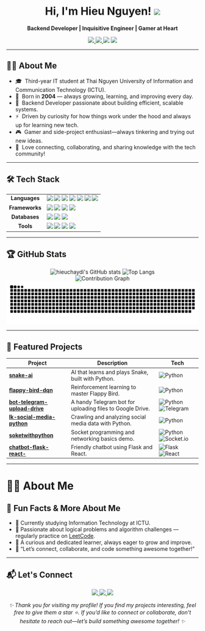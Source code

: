 <!--
🌟 Professional & Modern GitHub Profile README for Hieu Nguyen 🌟
-->

<h1 align="center">
  Hi, I'm Hieu Nguyen! <img src="https://media.giphy.com/media/hvRJCLFzcasrR4ia7z/giphy.gif" width="32">
</h1>

<p align="center">
  <b>Backend Developer | Inquisitive Engineer | Gamer at Heart</b>
</p>

<p align="center">
  <a href="https://www.linkedin.com/in/hiếu-nguyễn-6a4932317">
    <img src="https://img.shields.io/badge/LinkedIn-blue?logo=linkedin&logoColor=white" />
  </a>
  <a href="http://laptrinh.ictu.edu.vn/user/DTC225200481">
    <img src="https://img.shields.io/badge/ICTU%20Profile-005BBB?logo=academia&logoColor=white" />
  </a>
  <!-- Add your LeetCode link when available -->
  <img src="https://img.shields.io/badge/Status-Always%20Learning-6A1B9A"/>
  <img src="https://komarev.com/ghpvc/?username=hieuchaydi&color=green"/>
</p>

---

## 👨‍💻 About Me

- 🎓 &nbsp;Third-year IT student at Thai Nguyen University of Information and Communication Technology (ICTU).
- 🎂 &nbsp;Born in **2004** — always growing, learning, and improving every day.
- 🚀 &nbsp;Backend Developer passionate about building efficient, scalable systems.
- ⚡ &nbsp;Driven by curiosity for how things work under the hood and always up for learning new tech.
- 🎮 &nbsp;Gamer and side-project enthusiast—always tinkering and trying out new ideas.
- 🤝 &nbsp;Love connecting, collaborating, and sharing knowledge with the tech community!

---

## 🛠️ Tech Stack

<table>
  <tr>
    <td align="center" valign="top"><b>Languages</b></td>
    <td>
      <img src="https://img.shields.io/badge/Python-3776AB?logo=python&logoColor=white"/> 
      <img src="https://img.shields.io/badge/C%23-239120?logo=c-sharp&logoColor=white"/> 
      <img src="https://img.shields.io/badge/C++-00599C?logo=cplusplus&logoColor=white"/> 
      <img src="https://img.shields.io/badge/Java-007396?logo=java&logoColor=white"/> 
      <img src="https://img.shields.io/badge/JavaScript-F7DF1E?logo=javascript&logoColor=black"/> 
      <img src="https://img.shields.io/badge/HTML5-E34F26?logo=html5&logoColor=white"/>
      <img src="https://img.shields.io/badge/CSS3-1572B6?logo=css3&logoColor=white"/>
    </td>
  </tr>
  <tr>
    <td align="center" valign="top"><b>Frameworks</b></td>
    <td>
      <img src="https://img.shields.io/badge/.NET-512BD4?logo=dotnet&logoColor=white"/>
      <img src="https://img.shields.io/badge/Django-092E20?logo=django&logoColor=white"/>
      <img src="https://img.shields.io/badge/Flask-000000?logo=flask&logoColor=white"/>
      <img src="https://img.shields.io/badge/Socket.io-010101?logo=socket.io&logoColor=white"/>
    </td>
  </tr>
  <tr>
    <td align="center" valign="top"><b>Databases</b></td>
    <td>
      <img src="https://img.shields.io/badge/Microsoft%20SQL%20Server-CC2927?logo=microsoft-sql-server&logoColor=white"/>
      <img src="https://img.shields.io/badge/SQLite-003B57?logo=sqlite&logoColor=white"/>
      <img src="https://img.shields.io/badge/PostgreSQL-4169E1?logo=postgresql&logoColor=white"/>
    </td>
  </tr>
  <tr>
    <td align="center" valign="top"><b>Tools</b></td>
    <td>
      <img src="https://img.shields.io/badge/Git-F05032?logo=git&logoColor=white"/>
      <img src="https://img.shields.io/badge/GitHub-181717?logo=github&logoColor=white"/>
      <img src="https://img.shields.io/badge/GitHub%20Actions-2088FF?logo=github-actions&logoColor=white"/>
      <img src="https://img.shields.io/badge/VS%20Code-007ACC?logo=visual-studio-code&logoColor=white"/>
    </td>
  </tr>
</table>

---

## 🏆 GitHub Stats

<p align="center">
  <img src="https://github-readme-stats.vercel.app/api?username=hieuchaydi&show_icons=true&theme=tokyonight&hide_border=true" alt="hieuchaydi's GitHub stats" height="150">
  <img src="https://github-readme-stats.vercel.app/api/top-langs/?username=hieuchaydi&layout=compact&theme=tokyonight&hide_border=true" alt="Top Langs" height="150">
  <br/>
  <img src="https://github-readme-activity-graph.vercel.app/graph?username=hieuchaydi&theme=tokyo-night&hide_border=true" alt="Contribution Graph">
  <br/>
  <img src="https://github.com/Platane/snk/raw/output/github-contribution-grid-snake.svg" alt="Contribution Snake Animation" />
</p>

---

## 🚀 Featured Projects

| Project | Description | Tech |
|---------|-------------|------|
| [**snake-ai**](https://github.com/hieuchaydi/snake-ai) | AI that learns and plays Snake, built with Python. | ![Python](https://img.shields.io/badge/-Python-3776AB?logo=python&logoColor=white) |
| [**flappy-bird-dqn**](https://github.com/hieuchaydi/flappy-bird-dqn) | Reinforcement learning to master Flappy Bird. | ![Python](https://img.shields.io/badge/-Python-3776AB?logo=python&logoColor=white) |
| [**bot-telegram-upload-drive**](https://github.com/hieuchaydi/bot-telegram-upload-drive) | A handy Telegram bot for uploading files to Google Drive. | ![Python](https://img.shields.io/badge/-Python-3776AB?logo=python&logoColor=white) ![Telegram](https://img.shields.io/badge/-Telegram-26A5E4?logo=telegram&logoColor=white) |
| [**lk-social-media-python**](https://github.com/hieuchaydi/lk-social-media-python) | Crawling and analyzing social media data with Python. | ![Python](https://img.shields.io/badge/-Python-3776AB?logo=python&logoColor=white) |
| [**soketwithpython**](https://github.com/hieuchaydi/soketwithpython) | Socket programming and networking basics demo. | ![Python](https://img.shields.io/badge/-Python-3776AB?logo=python&logoColor=white) ![Socket.io](https://img.shields.io/badge/-Socket.io-010101?logo=socket.io&logoColor=white) |
| [**chatbot-flask-react-**](https://github.com/hieuchaydi/chatbot-flask-react-) | Friendly chatbot using Flask and React. | ![Flask](https://img.shields.io/badge/-Flask-000000?logo=flask&logoColor=white) ![React](https://img.shields.io/badge/-React-61DAFB?logo=react&logoColor=black) |

---

# 👨‍💻 About Me

## 🌱 Fun Facts & More About Me

- 🏫 Currently studying Information Technology at ICTU.  
- 🧠 Passionate about logical problems and algorithm challenges — regularly practice on [LeetCode](https://leetcode.com/hieuand2004).  
- 🌟 A curious and dedicated learner, always eager to grow and improve.  
- 💬 “Let’s connect, collaborate, and code something awesome together!”
---

## 📬 Let's Connect

<p align="center">
  <a href="https://www.linkedin.com/in/hiếu-nguyễn-6a4932317">
    <img src="https://img.shields.io/badge/LinkedIn-Hiếu_Nguyễn-0077B5?style=flat&logo=linkedin&logoColor=white"/>
  </a>
  <a href="mailto:n.van.hieucntt@gmail.com">
    <img src="https://img.shields.io/badge/Gmail-hieuchaydi@gmail.com-D14836?style=flat&logo=gmail&logoColor=white"/>
  </a>
  <a href="http://laptrinh.ictu.edu.vn/user/DTC225200481">
    <img src="https://img.shields.io/badge/ICTU%20Profile-005BBB?style=flat&logo=academia&logoColor=white"/>
  </a>
</p>

<p align="center">
  <i>✨ Thank you for visiting my profile! If you find my projects interesting, feel free to give them a star ⭐. If you’d like to connect or collaborate, don’t hesitate to reach out—let’s build something awesome together! ✨</i>
</p>
